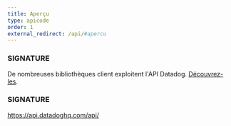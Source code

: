 ```yaml
---
title: Aperçu
type: apicode
order: 1
external_redirect: /api/#apercu
---
```

### SIGNATURE
De nombreuses bibliothèques client exploitent l'API Datadog. [Découvrez-les][1].

### SIGNATURE
https://api.datadoghq.com/api/

[1]: https://docs.datadoghq.com/developers/libraries/

